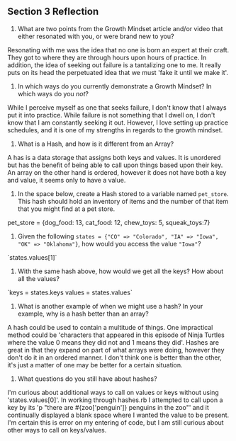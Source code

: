 ## Section 3 Reflection

1. What are two points from the Growth Mindset article and/or video that either resonated with you, or were brand new to you?
<p> Resonating with me was the idea that no one is born an expert at their craft. They got to where they are through hours upon hours of practice. In addition, the idea of seeking out failure is a tantalizing one to me. It really puts on its head the perpetuated idea that we must 'fake it until we make it'.</p>

1. In which ways do you currently demonstrate a Growth Mindset? In which ways do you _not_?
<p> While I perceive myself as one that seeks failure, I don't know that I always put it into practice. While failure is not something that I dwell on, I don't know that I am constantly seeking it out. However, I love setting up practice schedules, and it is one of my strengths in regards to the growth mindset.</p>

1. What is a Hash, and how is it different from an Array?
<p> A has is a data storage that assigns both keys and values. It is unordered but has the benefit of being able to call upon things based upon their key. An array on the other hand is ordered, however it does not have both a key and value, it seems only to have a value.</p>

1. In the space below, create a Hash stored to a variable named `pet_store`.  This hash should hold an inventory of items and the number of that item that you might find at a pet store.
<p> pet_store = {dog_food: 13, cat_food: 12, chew_toys: 5, squeak_toys:7}</p>

1. Given the following `states = {"CO" => "Colorado", "IA" => "Iowa", "OK" => "Oklahoma"}`, how would you access the value `"Iowa"`?
<p> `states.values[1]`</p>

1. With the same hash above, how would we get all the keys?  How about all the values?
<p> `keys = states.keys values = states.values`</p>

1. What is another example of when we might use a hash?  In your example, why is a hash better than an array?
<p> A hash could be used to contain a multitude of things. One impractical method could be 'characters that appeared in this episode of Ninja Turtles where the value 0 means they did not and 1 means they did'. Hashes are great in that they expand on part of what arrays were doing, however they don't do it in an ordered manner. I don't think one is better than the other, it's just a matter of one may be better for a certain situation.</p>

1. What questions do you still have about hashes?
<p> I'm curious about additional ways to call on values or keys without using 'states.values[0]'. In working through hashes.rb I attempted to call upon a key by its 'p "there are #{zoo['penguin']} penguins in the zoo"' and it continually displayed a blank space where I wanted the value to be present. I'm certain this is error on my entering of code, but I am still curious about other ways to call on keys/values. </p>
